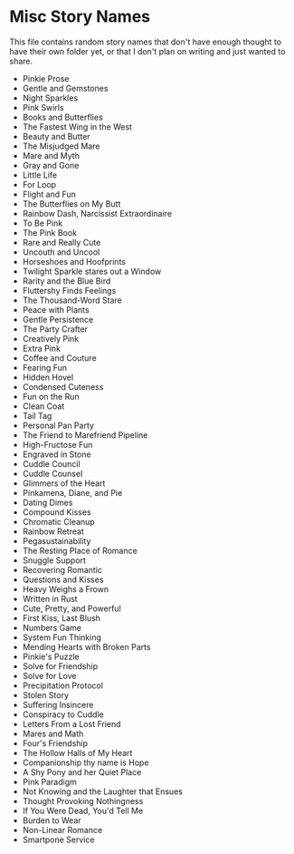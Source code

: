 # Misc Story Names

This file contains random story names that don't have enough thought to have their own folder yet, or that I don't plan on writing and just wanted to share.

- Pinkie Prose
- Gentle and Gemstones
- Night Sparkles
- Pink Swirls
- Books and Butterflies
- The Fastest Wing in the West
- Beauty and Butter
- The Misjudged Mare
- Mare and Myth
- Gray and Gone
- Little Life
- For Loop
- Flight and Fun
- The Butterflies on My Butt
- Rainbow Dash, Narcissist Extraordinaire
- To Be Pink
- The Pink Book
- Rare and Really Cute
- Uncouth and Uncool
- Horseshoes and Hoofprints
- Twilight Sparkle stares out a Window
- Rarity and the Blue Bird
- Fluttershy Finds Feelings
- The Thousand-Word Stare
- Peace with Plants
- Gentle Persistence
- The Party Crafter
- Creatively Pink
- Extra Pink
- Coffee and Couture
- Fearing Fun
- Hidden Hovel
- Condensed Cuteness
- Fun on the Run
- Clean Coat
- Tail Tag
- Personal Pan Party
- The Friend to Marefriend Pipeline
- High-Fructose Fun
- Engraved in Stone
- Cuddle Council
- Cuddle Counsel
- Glimmers of the Heart
- Pinkamena, Diane, and Pie
- Dating Dimes
- Compound Kisses
- Chromatic Cleanup
- Rainbow Retreat
- Pegasustainability
- The Resting Place of Romance
- Snuggle Support
- Recovering Romantic
- Questions and Kisses
- Heavy Weighs a Frown
- Written in Rust
- Cute, Pretty, and Powerful
- First Kiss, Last Blush
- Numbers Game
- System Fun Thinking
- Mending Hearts with Broken Parts
- Pinkie's Puzzle
- Solve for Friendship
- Solve for Love
- Precipitation Protocol
- Stolen Story
- Suffering Insincere
- Conspiracy to Cuddle
- Letters From a Lost Friend
- Mares and Math
- Four's Friendship
- The Hollow Halls of My Heart
- Companionship thy name is Hope
- A Shy Pony and her Quiet Place
- Pink Paradigm
- Not Knowing and the Laughter that Ensues
- Thought Provoking Nothingness
- If You Were Dead, You'd Tell Me
- Burden to Wear
- Non-Linear Romance
- Smartpone Service
